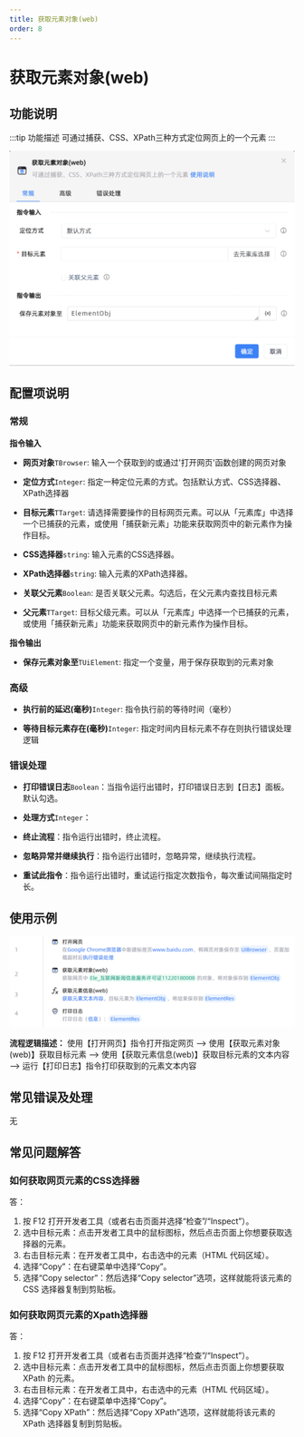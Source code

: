 ```yaml
---
title: 获取元素对象(web)
order: 8
---
```


# 获取元素对象(web)

## 功能说明

:::tip 功能描述
可通过捕获、CSS、XPath三种方式定位网页上的一个元素
:::

![获取元素对象(web)](../../../assets/获取元素对象(web)_command.png)

## 配置项说明

### 常规

**指令输入**

- **网页对象**`TBrowser`: 输入一个获取到的或通过'打开网页'函数创建的网页对象

- **定位方式**`Integer`: 指定一种定位元素的方式。包括默认方式、CSS选择器、XPath选择器

- **目标元素**`TTarget`: 请选择需要操作的目标网页元素。可以从「元素库」中选择一个已捕获的元素，或使用「捕获新元素」功能来获取网页中的新元素作为操作目标。

- **CSS选择器**`string`: 输入元素的CSS选择器。

- **XPath选择器**`string`: 输入元素的XPath选择器。

- **关联父元素**`Boolean`: 是否关联父元素。勾选后，在父元素内查找目标元素

- **父元素**`TTarget`: 目标父级元素。可以从「元素库」中选择一个已捕获的元素，或使用「捕获新元素」功能来获取网页中的新元素作为操作目标。


**指令输出**

- **保存元素对象至**`TUiElement`: 指定一个变量，用于保存获取到的元素对象

### 高级

- **执行前的延迟(毫秒)**`Integer`: 指令执行前的等待时间（毫秒）

- **等待目标元素存在(毫秒)**`Integer`: 指定时间内目标元素不存在则执行错误处理逻辑

### 错误处理

- **打印错误日志**`Boolean`：当指令运行出错时，打印错误日志到【日志】面板。默认勾选。

- **处理方式**`Integer`：

 - **终止流程**：指令运行出错时，终止流程。

 - **忽略异常并继续执行**：指令运行出错时，忽略异常，继续执行流程。

 - **重试此指令**：指令运行出错时，重试运行指定次数指令，每次重试间隔指定时长。

## 使用示例

![获取元素对象(web)](../../../assets/获取元素对象(web)_demo.png)

**流程逻辑描述：** 使用【打开网页】指令打开指定网页 --> 使用【获取元素对象(web)】获取目标元素 --> 使用【获取元素信息(web)】获取目标元素的文本内容 --> 运行【打印日志】指令打印获取到的元素文本内容

## 常见错误及处理

无

## 常见问题解答

### 如何获取网页元素的CSS选择器

答：
1. 按 F12 打开开发者工具（或者右击页面并选择“检查”/“Inspect”）。
2. 选中目标元素：点击开发者工具中的鼠标图标，然后点击页面上你想要获取选择器的元素。
3. 右击目标元素：在开发者工具中，右击选中的元素（HTML 代码区域）。
4. 选择“Copy”：在右键菜单中选择“Copy”。
5. 选择“Copy selector”：然后选择“Copy selector”选项，这样就能将该元素的 CSS 选择器复制到剪贴板。

### 如何获取网页元素的Xpath选择器

答：
1. 按 F12 打开开发者工具（或者右击页面并选择“检查”/“Inspect”）。
2. 选中目标元素：点击开发者工具中的鼠标图标，然后点击页面上你想要获取 XPath 的元素。
3. 右击目标元素：在开发者工具中，右击选中的元素（HTML 代码区域）。
4. 选择“Copy”：在右键菜单中选择“Copy”。
4. 选择“Copy XPath”：然后选择“Copy XPath”选项，这样就能将该元素的 XPath 选择器复制到剪贴板。